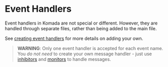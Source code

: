 # Event Handlers

Event handlers in Komada are not special or different. However, they are handled through separate files, rather than being added to the main file.

See [creating event handlers](/creating-event-handlers.md) for more details on adding your own.

> **WARNING**: Only one event handler is accepted for each event name. You *do not need* to create your own message handler - just use [inhibitors](./inhibitors.md) and [monitors](./monitors.md) to handle messages.